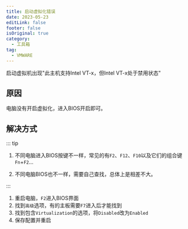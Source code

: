 ```yaml
---
title: 启动虚拟化错误
date: 2023-05-23
editLink: false
footer: false
isOriginal: true
category:
  - 工具箱
tag:
  - VMWARE
---
```


启动虚拟机出现"此主机支持Intel VT-x，但Intel VT-x处于禁用状态"

## 原因

电脑没有开启虚拟化，进入BIOS开启即可。

## 解决方式

::: tip

1. 不同电脑进入BIOS按键不一样，常见的有`F2`、`F12`、`F10`以及它们的组合键`Fn`+`F2`...

2. 不同电脑BIOS也不一样，需要自己查找，总体上是相差不大。

:::

1. 重启电脑，`F2`进入BIOS界面
2. 找到`高级`选项，有的主板需要`F7`进入后才能找到
3. 找到包含`Virtualization`的选项，将`Disabled`改为`Enabled`
4. 保存配置并重启
